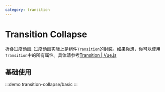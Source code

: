 ```yaml
---
category: transition
---
```


# Transition Collapse

折叠过度动画. 过度动画实际上是组件`Transition`的封装。如果你想，你可以使用`Transition`中的所有属性。具体请参考[Transition | Vue.js](https://vuejs.org/guide/built-ins/transition.html)

## 基础使用

:::demo transition-collapse/basic
:::

